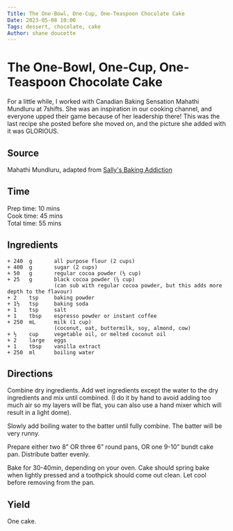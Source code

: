 ```yaml
---
Title: The One-Bowl, One-Cup, One-Teaspoon Chocolate Cake
Date: 2023-05-08 10:00 
Tags: dessert, chocolate, cake
Author: shane doucette  
---
```


# The One-Bowl, One-Cup, One-Teaspoon Chocolate Cake

For a little while, I worked with Canadian Baking Sensation Mahathi Mundluru at 7shifts. She was an inspiration in our cooking channel, and everyone upped their game because of her leadership there! This was the last recipe she posted before she moved on, and the picture she added with it was GLORIOUS.

## Source
Mahathi Mundluru, adapted from [Sally's Baking Addiction](https://sallysbakingaddiction.com)

## Time
Prep time: 10 mins  
Cook time: 45 mins  
Total time: 55 mins  

## Ingredients
~~~~
+ 240  g       all purpose flour (2 cups)
+ 400  g       sugar (2 cups)
+ 50   g       regular cocoa powder (½ cup)
+ 25   g       black cocoa powder (¼ cup)
               (can sub with regular cocoa powder, but this adds more depth to the flavour)
+ 2    tsp     baking powder
+ 1½   tsp     baking soda
+ 1    tsp     salt
+ 1    tbsp    espresso powder or instant coffee
+ 250  mL      milk (1 cup)
               (coconut, oat, buttermilk, soy, almond, cow)
+ ½    cup     vegetable oil, or melted coconut oil
+ 2    large   eggs
+ 1    tbsp    vanilla extract
+ 250  ml      boiling water
~~~~

## Directions
Combine dry ingredients. Add wet ingredients except the water to the dry ingredients and mix until combined. (I do it by hand to avoid adding too much air so my layers will be flat, you can also use a hand mixer which will result in a light dome).  

Slowly add boiling water to the batter until fully combine. The batter will be very runny.  

Prepare either two 8” OR three 6” round pans, OR one 9-10” bundt cake pan. Distribute batter evenly.  

Bake for 30-40min, depending on your oven. Cake should spring bake when lightly pressed and a toothpick should come out clean. Let cool before removing from the pan.


## Yield
One cake.
